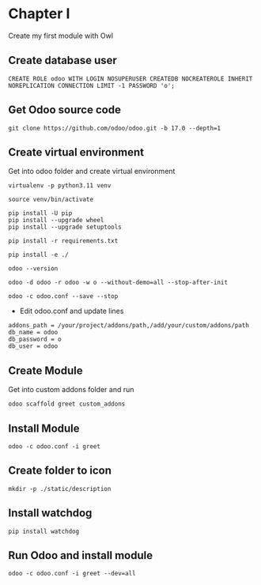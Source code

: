 # Chapter I
Create my first module with Owl
## Create database user
```
CREATE ROLE odoo WITH LOGIN NOSUPERUSER CREATEDB NOCREATEROLE INHERIT NOREPLICATION CONNECTION LIMIT -1 PASSWORD 'o';
```
## Get Odoo source code
```
git clone https://github.com/odoo/odoo.git -b 17.0 --depth=1
```

## Create virtual environment
Get into odoo folder and create virtual environment
```
virtualenv -p python3.11 venv
```
```
source venv/bin/activate
```
```
pip install -U pip
pip install --upgrade wheel
pip install --upgrade setuptools
```
```
pip install -r requirements.txt
```
```
pip install -e ./
```
```
odoo --version
```
```
odoo -d odoo -r odoo -w o --without-demo=all --stop-after-init
```
```
odoo -c odoo.conf --save --stop
```
- Edit odoo.conf and update lines
```
addons_path = /your/project/addons/path,/add/your/custom/addons/path
db_name = odoo
db_password = o
db_user = odoo
```
## Create Module
Get into custom addons folder and run
```
odoo scaffold greet custom_addons
```
## Install Module
```
odoo -c odoo.conf -i greet
```
## Create folder to icon
```
mkdir -p ./static/description
```
## Install watchdog
```
pip install watchdog
```
## Run Odoo and install module
```
odoo -c odoo.conf -i greet --dev=all
```

